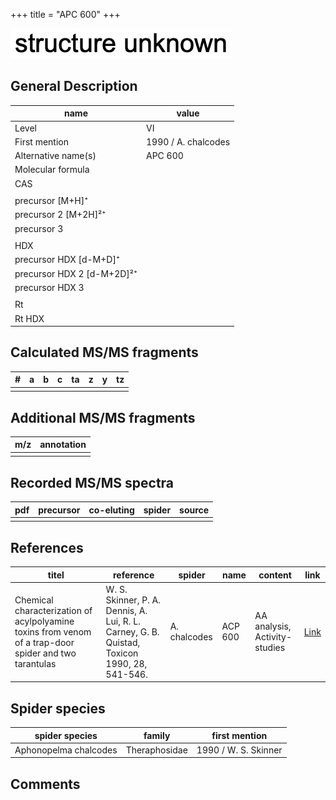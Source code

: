 +++
title = "APC 600"
+++

![](/img/2.png)

## General Description

| name                       | value               |
|----------------------------|---------------------|
| Level                      | VI                  |
| First mention              | 1990 / A. chalcodes |
| Alternative name(s)        | APC 600             |
| Molecular formula          |                     |
| CAS                        |                     |
|                            |                     |
| precursor   [M+H]⁺         |                     |
| precursor 2 [M+2H]²⁺       |                     |
| precursor 3                |                     |
|                            |                     |
| HDX                        |                     |
| precursor HDX   [d-M+D]⁺   |                     |
| precursor HDX 2 [d-M+2D]²⁺ |                     |
| precursor HDX 3            |                     |
|                            |                     |
| Rt                         |                     |
| Rt HDX                     |                     |

## Calculated MS/MS fragments

| # | a | b | c | ta | z | y | tz |
|---|---|---|---|----|---|---|----|
|   |   |   |   |    |   |   |    |

## Additional MS/MS fragments

| m/z | annotation |
|-----|------------|
|     |            |

## Recorded MS/MS spectra

| pdf | precursor | co-eluting | spider | source |
|-----|-----------|------------|--------|--------|
|     |           |            |        |        |

## References

| titel                                                                                     | reference                                                                                         | spider     | name   | content          | link                                                  |
|-------------------------------------------------------------------------------------------|---------------------------------------------------------------------------------------------------|------------|--------|------------------|-------------------------------------------------------|
| Chemical characterization of acylpolyamine toxins from venom of a trap-door spider and two tarantulas  | W. S. Skinner, P. A. Dennis, A. Lui, R. L. Carney, G. B. Quistad, Toxicon 1990, 28, 541-546. | A. chalcodes | ACP 600 | AA analysis, Activity-studies | [Link](https://doi.org/10.1016/0041-0101(90)90298-L) |

## Spider species

| spider species        | family        | first mention        |
|-----------------------|---------------|----------------------|
| Aphonopelma chalcodes | Theraphosidae | 1990 / W. S. Skinner |

## Comments